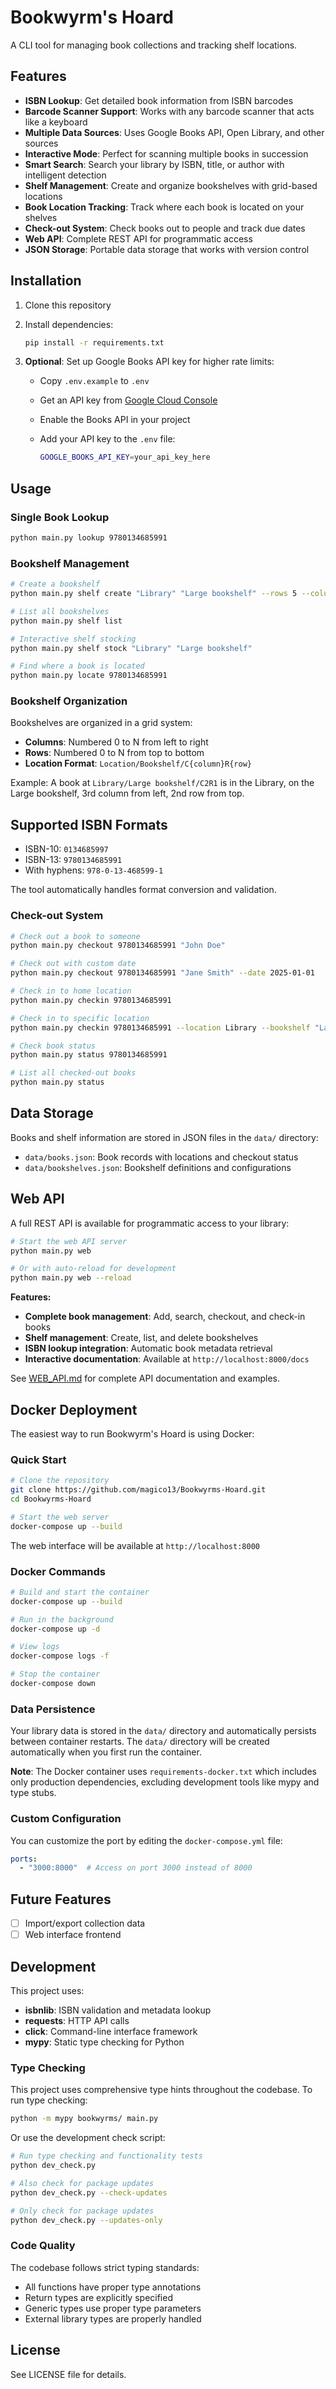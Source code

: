 # Bookwyrm's Hoard

A CLI tool for managing book collections and tracking shelf locations.

## Features

- **ISBN Lookup**: Get detailed book information from ISBN barcodes
- **Barcode Scanner Support**: Works with any barcode scanner that acts like a keyboard
- **Multiple Data Sources**: Uses Google Books API, Open Library, and other sources
- **Interactive Mode**: Perfect for scanning multiple books in succession
- **Smart Search**: Search your library by ISBN, title, or author with intelligent detection
- **Shelf Management**: Create and organize bookshelves with grid-based locations
- **Book Location Tracking**: Track where each book is located on your shelves
- **Check-out System**: Check books out to people and track due dates
- **Web API**: Complete REST API for programmatic access
- **JSON Storage**: Portable data storage that works with version control

## Installation

1. Clone this repository
2. Install dependencies:

   ```bash
   pip install -r requirements.txt
   ```

3. **Optional**: Set up Google Books API key for higher rate limits:
   - Copy `.env.example` to `.env`
   - Get an API key from [Google Cloud Console](https://console.cloud.google.com/)
   - Enable the Books API in your project
   - Add your API key to the `.env` file:

     ```bash
     GOOGLE_BOOKS_API_KEY=your_api_key_here
     ```

## Usage

### Single Book Lookup

```bash
python main.py lookup 9780134685991
```

### Bookshelf Management

```bash
# Create a bookshelf
python main.py shelf create "Library" "Large bookshelf" --rows 5 --columns 4

# List all bookshelves
python main.py shelf list

# Interactive shelf stocking
python main.py shelf stock "Library" "Large bookshelf"

# Find where a book is located
python main.py locate 9780134685991
```

### Bookshelf Organization

Bookshelves are organized in a grid system:

- **Columns**: Numbered 0 to N from left to right
- **Rows**: Numbered 0 to N from top to bottom
- **Location Format**: `Location/Bookshelf/C{column}R{row}`

Example: A book at `Library/Large bookshelf/C2R1` is in the Library, on the Large bookshelf, 3rd column from left, 2nd row from top.

## Supported ISBN Formats

- ISBN-10: `0134685997`
- ISBN-13: `9780134685991`
- With hyphens: `978-0-13-468599-1`

The tool automatically handles format conversion and validation.

### Check-out System

```bash
# Check out a book to someone
python main.py checkout 9780134685991 "John Doe"

# Check out with custom date
python main.py checkout 9780134685991 "Jane Smith" --date 2025-01-01

# Check in to home location
python main.py checkin 9780134685991

# Check in to specific location
python main.py checkin 9780134685991 --location Library --bookshelf "Large bookshelf" --column 0 --row 1

# Check book status
python main.py status 9780134685991

# List all checked-out books
python main.py status
```

## Data Storage

Books and shelf information are stored in JSON files in the `data/` directory:

- `data/books.json`: Book records with locations and checkout status
- `data/bookshelves.json`: Bookshelf definitions and configurations

## Web API

A full REST API is available for programmatic access to your library:

```bash
# Start the web API server
python main.py web

# Or with auto-reload for development
python main.py web --reload
```

**Features:**

- **Complete book management**: Add, search, checkout, and check-in books
- **Shelf management**: Create, list, and delete bookshelves
- **ISBN lookup integration**: Automatic book metadata retrieval
- **Interactive documentation**: Available at `http://localhost:8000/docs`

See [WEB_API.md](WEB_API.md) for complete API documentation and examples.

## Docker Deployment

The easiest way to run Bookwyrm's Hoard is using Docker:

### Quick Start

```bash
# Clone the repository
git clone https://github.com/magico13/Bookwyrms-Hoard.git
cd Bookwyrms-Hoard

# Start the web server
docker-compose up --build
```

The web interface will be available at `http://localhost:8000`

### Docker Commands

```bash
# Build and start the container
docker-compose up --build

# Run in the background
docker-compose up -d

# View logs
docker-compose logs -f

# Stop the container
docker-compose down
```

### Data Persistence

Your library data is stored in the `data/` directory and automatically persists between container restarts. The `data/` directory will be created automatically when you first run the container.

**Note**: The Docker container uses `requirements-docker.txt` which includes only production dependencies, excluding development tools like mypy and type stubs.

### Custom Configuration

You can customize the port by editing the `docker-compose.yml` file:

```yaml
ports:
  - "3000:8000"  # Access on port 3000 instead of 8000
```

## Future Features

- [ ] Import/export collection data
- [ ] Web interface frontend

## Development

This project uses:

- **isbnlib**: ISBN validation and metadata lookup
- **requests**: HTTP API calls
- **click**: Command-line interface framework
- **mypy**: Static type checking for Python

### Type Checking

This project uses comprehensive type hints throughout the codebase. To run type checking:

```bash
python -m mypy bookwyrms/ main.py
```

Or use the development check script:

```bash
# Run type checking and functionality tests
python dev_check.py

# Also check for package updates
python dev_check.py --check-updates

# Only check for package updates
python dev_check.py --updates-only
```

### Code Quality

The codebase follows strict typing standards:

- All functions have proper type annotations
- Return types are explicitly specified
- Generic types use proper type parameters
- External library types are properly handled

## License

See LICENSE file for details.
